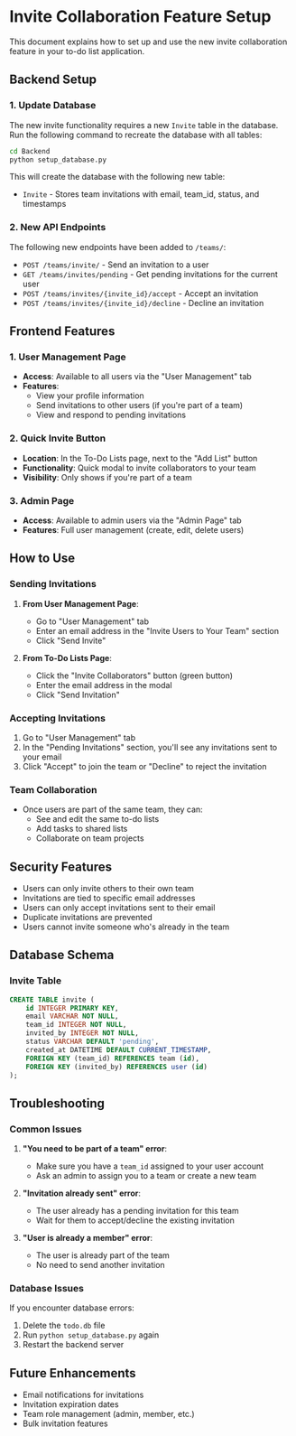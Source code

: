 # Invite Collaboration Feature Setup

This document explains how to set up and use the new invite collaboration feature in your to-do list application.

## Backend Setup

### 1. Update Database

The new invite functionality requires a new `Invite` table in the database. Run the following command to recreate the database with all tables:

```bash
cd Backend
python setup_database.py
```

This will create the database with the following new table:

- `Invite` - Stores team invitations with email, team_id, status, and timestamps

### 2. New API Endpoints

The following new endpoints have been added to `/teams/`:

- `POST /teams/invite/` - Send an invitation to a user
- `GET /teams/invites/pending` - Get pending invitations for the current user
- `POST /teams/invites/{invite_id}/accept` - Accept an invitation
- `POST /teams/invites/{invite_id}/decline` - Decline an invitation

## Frontend Features

### 1. User Management Page

- **Access**: Available to all users via the "User Management" tab
- **Features**:
  - View your profile information
  - Send invitations to other users (if you're part of a team)
  - View and respond to pending invitations

### 2. Quick Invite Button

- **Location**: In the To-Do Lists page, next to the "Add List" button
- **Functionality**: Quick modal to invite collaborators to your team
- **Visibility**: Only shows if you're part of a team

### 3. Admin Page

- **Access**: Available to admin users via the "Admin Page" tab
- **Features**: Full user management (create, edit, delete users)

## How to Use

### Sending Invitations

1. **From User Management Page**:

   - Go to "User Management" tab
   - Enter an email address in the "Invite Users to Your Team" section
   - Click "Send Invite"

2. **From To-Do Lists Page**:
   - Click the "Invite Collaborators" button (green button)
   - Enter the email address in the modal
   - Click "Send Invitation"

### Accepting Invitations

1. Go to "User Management" tab
2. In the "Pending Invitations" section, you'll see any invitations sent to your email
3. Click "Accept" to join the team or "Decline" to reject the invitation

### Team Collaboration

- Once users are part of the same team, they can:
  - See and edit the same to-do lists
  - Add tasks to shared lists
  - Collaborate on team projects

## Security Features

- Users can only invite others to their own team
- Invitations are tied to specific email addresses
- Users can only accept invitations sent to their email
- Duplicate invitations are prevented
- Users cannot invite someone who's already in the team

## Database Schema

### Invite Table

```sql
CREATE TABLE invite (
    id INTEGER PRIMARY KEY,
    email VARCHAR NOT NULL,
    team_id INTEGER NOT NULL,
    invited_by INTEGER NOT NULL,
    status VARCHAR DEFAULT 'pending',
    created_at DATETIME DEFAULT CURRENT_TIMESTAMP,
    FOREIGN KEY (team_id) REFERENCES team (id),
    FOREIGN KEY (invited_by) REFERENCES user (id)
);
```

## Troubleshooting

### Common Issues

1. **"You need to be part of a team" error**:

   - Make sure you have a `team_id` assigned to your user account
   - Ask an admin to assign you to a team or create a new team

2. **"Invitation already sent" error**:

   - The user already has a pending invitation for this team
   - Wait for them to accept/decline the existing invitation

3. **"User is already a member" error**:
   - The user is already part of the team
   - No need to send another invitation

### Database Issues

If you encounter database errors:

1. Delete the `todo.db` file
2. Run `python setup_database.py` again
3. Restart the backend server

## Future Enhancements

- Email notifications for invitations
- Invitation expiration dates
- Team role management (admin, member, etc.)
- Bulk invitation features
